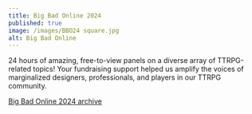 ```yaml
---
title: Big Bad Online 2024
published: true
image: /images/BBO24 square.jpg
alt: Big Bad Online
---
```


24 hours of amazing, free-to-view panels on a diverse array of TTRPG-related topics! Your fundraising support helped us amplify the voices of marginalized designers, professionals, and players in our TTRPG community.

[Big Bad Online 2024 archive](https://www.youtube.com/playlist?list=PLY22glPJVwSJHx2z80YFb1h9Md-cZmZM0)
